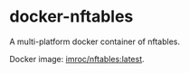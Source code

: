 # docker-nftables

A multi-platform docker container of nftables.

Docker image: [imroc/nftables:latest](https://hub.docker.com/r/imroc/nftables).
